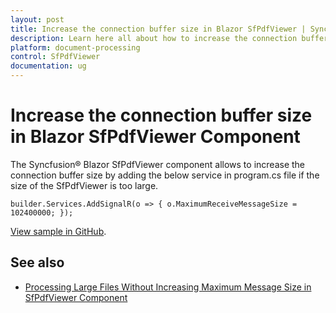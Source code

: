 ```yaml
---
layout: post
title: Increase the connection buffer size in Blazor SfPdfViewer | Syncfusion
description: Learn here all about how to increase the connection buffer size in Syncfusion Blazor SfPdfViewer component and more.
platform: document-processing
control: SfPdfViewer
documentation: ug
---
```


# Increase the connection buffer size in Blazor SfPdfViewer Component

The Syncfusion&reg; Blazor SfPdfViewer component allows to increase the connection buffer size by adding the below service in program.cs file if the size of the SfPdfViewer is too large.

```cshtml
builder.Services.AddSignalR(o => { o.MaximumReceiveMessageSize = 102400000; });
```

[View sample in GitHub](https://github.com/SyncfusionExamples/blazor-pdf-viewer-examples/tree/master/Load%20and%20Save/Load%20larger%20document%20without%20error).

## See also

* [Processing Large Files Without Increasing Maximum Message Size in SfPdfViewer Component](../how-to/processing-large-files-without-increasing-maximum-message-size)